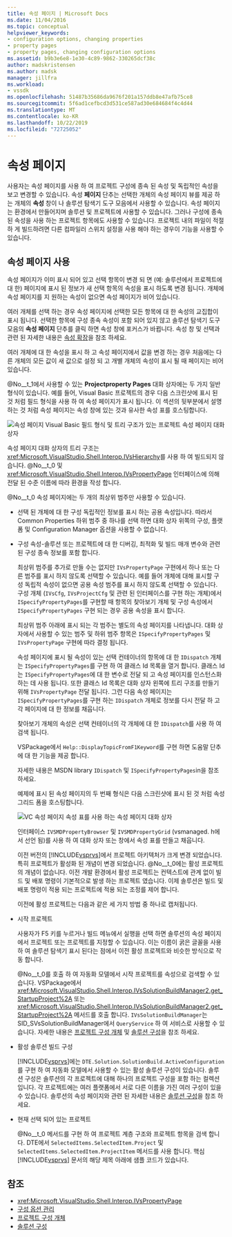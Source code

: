 ```yaml
---
title: 속성 페이지 | Microsoft Docs
ms.date: 11/04/2016
ms.topic: conceptual
helpviewer_keywords:
- configuration options, changing properties
- property pages
- property pages, changing configuration options
ms.assetid: b9b3e6e8-1e30-4c89-9862-330265dcf38c
author: madskristensen
ms.author: madsk
manager: jillfra
ms.workload:
- vssdk
ms.openlocfilehash: 51487b35686da9676f201a157ddb8e47afb75ce8
ms.sourcegitcommit: 5f6ad1cefbcd3d531ce587ad30e684684f4c4d44
ms.translationtype: MT
ms.contentlocale: ko-KR
ms.lasthandoff: 10/22/2019
ms.locfileid: "72725052"
---
```

# <a name="property-pages"></a>속성 페이지
사용자는 속성 페이지를 사용 하 여 프로젝트 구성에 종속 된 속성 및 독립적인 속성을 보고 변경할 수 있습니다. 속성 **페이지** 단추는 선택한 개체의 속성 페이지 뷰를 제공 하는 개체의 **속성** 창이 나 솔루션 탐색기 도구 모음에서 사용할 수 있습니다. 속성 페이지는 환경에서 만들어지며 솔루션 및 프로젝트에 사용할 수 있습니다. 그러나 구성에 종속 된 속성을 사용 하는 프로젝트 항목에도 사용할 수 있습니다. 프로젝트 내의 파일이 적절 하 게 빌드하려면 다른 컴파일러 스위치 설정을 사용 해야 하는 경우이 기능을 사용할 수 있습니다.

## <a name="using-property-pages"></a>속성 페이지 사용
 속성 페이지가 이미 표시 되어 있고 선택 항목이 변경 되 면 (예: 솔루션에서 프로젝트에 대 한) 페이지에 표시 된 정보가 새 선택 항목의 속성을 표시 하도록 변경 됩니다. 개체에 속성 페이지를 지 원하는 속성이 없으면 속성 페이지가 비어 있습니다.

 여러 개체를 선택 하는 경우 속성 페이지에 선택한 모든 항목에 대 한 속성의 교집합이 표시 됩니다. 선택한 항목에 구성 종속 속성이 포함 되어 있지 않고 솔루션 탐색기 도구 모음의 **속성 페이지** 단추를 클릭 하면 속성 창에 포커스가 바뀝니다. 속성 창 및 선택과 관련 된 자세한 내용은 [속성 확장](../../extensibility/internals/extending-properties.md)을 참조 하세요.

 여러 개체에 대 한 속성을 표시 하 고 속성 페이지에서 값을 변경 하는 경우 처음에는 다른 개체의 모든 값이 새 값으로 설정 되 고 개별 개체의 속성이 표시 될 때 페이지는 비어 있습니다.

 @No__t_1에서 사용할 수 있는 **Projectproperty Pages** 대화 상자에는 두 가지 일반 형식이 있습니다. 예를 들어, Visual Basic 프로젝트의 경우 다음 스크린샷에 표시 된 것 처럼 필드 형식을 사용 하 여 속성 페이지가 표시 됩니다. 이 섹션의 뒷부분에서 설명 하는 것 처럼 속성 페이지는 속성 창에 있는 것과 유사한 속성 표를 호스팅합니다.

 ![속성 페이지 Visual Basic](../../extensibility/internals/media/vsvbproppages.gif "vsVBPropPages") 필드 형식 및 트리 구조가 있는 프로젝트 속성 페이지 대화 상자

 속성 페이지 대화 상자의 트리 구조는 <xref:Microsoft.VisualStudio.Shell.Interop.IVsHierarchy>를 사용 하 여 빌드되지 않습니다. @No__t_0 및 <xref:Microsoft.VisualStudio.Shell.Interop.IVsPropertyPage> 인터페이스에 의해 전달 된 수준 이름에 따라 환경을 작성 합니다.

 @No__t_0 속성 페이지에는 두 개의 최상위 범주만 사용할 수 있습니다.

- 선택 된 개체에 대 한 구성 독립적인 정보를 표시 하는 공용 속성입니다. 따라서 Common Properties 하위 범주 중 하나를 선택 하면 대화 상자 위쪽의 구성, 플랫폼 및 Configuration Manager 옵션을 사용할 수 없습니다.

- 구성 속성-솔루션 또는 프로젝트에 대 한 디버깅, 최적화 및 빌드 매개 변수와 관련 된 구성 종속 정보를 포함 합니다.

  최상위 범주를 추가로 만들 수는 없지만 `IVsPropertyPage` 구현에서 하나 또는 다른 범주를 표시 하지 않도록 선택할 수 있습니다. 예를 들어 개체에 대해 표시할 구성 독립적 속성이 없으면 공용 속성 범주를 표시 하지 않도록 선택할 수 있습니다. 구성 개체 (`IVsCfg`, `IVsProjectCfg` 및 관련 된 인터페이스를 구현 하는 개체)에서 `ISpecifyPropertyPages`를 구현할 때 항목의 찾아보기 개체 및 구성 속성에서 `ISpecifyPropertyPages` 구현 되는 경우 공용 속성을 표시 합니다.

  최상위 범주 아래에 표시 되는 각 범주는 별도의 속성 페이지를 나타냅니다. 대화 상자에서 사용할 수 있는 범주 및 하위 범주 항목은 `ISpecifyPropertyPages` 및 `IVsPropertyPage` 구현에 따라 결정 됩니다.

  속성 페이지에 표시 될 속성이 있는 선택 컨테이너의 항목에 대 한 `IDispatch` 개체는 `ISpecifyPropertyPages`를 구현 하 여 클래스 Id 목록을 열거 합니다. 클래스 Id는 `ISpecifyPropertyPages`에 대 한 변수로 전달 되 고 속성 페이지를 인스턴스화하는 데 사용 됩니다. 또한 클래스 Id 목록은 대화 상자 왼쪽에 트리 구조를 만들기 위해 `IVsPropertyPage` 전달 됩니다. 그런 다음 속성 페이지는 `ISpecifyPropertyPages`를 구현 하는 `IDispatch` 개체로 정보를 다시 전달 하 고 각 페이지에 대 한 정보를 채웁니다.

  찾아보기 개체의 속성은 선택 컨테이너의 각 개체에 대 한 `IDispatch`를 사용 하 여 검색 됩니다.

  VSPackage에서 `Help::DisplayTopicFromF1Keyword`를 구현 하면 도움말 단추에 대 한 기능을 제공 합니다.

  자세한 내용은 MSDN library `IDispatch` 및 `ISpecifyPropertyPages`in을 참조 하세요.

  예제에 표시 된 속성 페이지의 두 번째 형식은 다음 스크린샷에 표시 된 것 처럼 속성 그리드 폼을 호스팅합니다.

  ![VC 속성 페이지](../../extensibility/internals/media/vsvcproppages.gif "vsVCPropPages") 속성 표를 사용 하는 속성 페이지 대화 상자

  인터페이스 `IVSMDPropertyBrowser` 및 `IVSMDPropertyGrid` (vsmanaged. h에서 선언 됨)를 사용 하 여 대화 상자 또는 창에서 속성 표를 만들고 채웁니다.

  이전 버전의 [!INCLUDE[vsprvs](../../code-quality/includes/vsprvs_md.md)]에서 프로젝트 아키텍처가 크게 변경 되었습니다. 특히 프로젝트가 활성화 된 개념이 변경 되었습니다. @No__t_0에는 활성 프로젝트의 개념이 없습니다. 이전 개발 환경에서 활성 프로젝트는 컨텍스트에 관계 없이 빌드 및 배포 명령이 기본적으로 발생 하는 프로젝트 였습니다. 이제 솔루션은 빌드 및 배포 명령이 적용 되는 프로젝트에 적용 되는 조정를 제어 합니다.

  이전에 활성 프로젝트는 다음과 같은 세 가지 방법 중 하나로 캡처됩니다.

- 시작 프로젝트

   사용자가 F5 키를 누르거나 빌드 메뉴에서 실행을 선택 하면 솔루션의 속성 페이지에서 프로젝트 또는 프로젝트를 지정할 수 있습니다. 이는 이름이 굵은 글꼴을 사용 하 여 솔루션 탐색기 표시 된다는 점에서 이전 활성 프로젝트와 비슷한 방식으로 작동 합니다.

   @No__t_0를 호출 하 여 자동화 모델에서 시작 프로젝트를 속성으로 검색할 수 있습니다. VSPackage에서 <xref:Microsoft.VisualStudio.Shell.Interop.IVsSolutionBuildManager2.get_StartupProject%2A> 또는 <xref:Microsoft.VisualStudio.Shell.Interop.IVsSolutionBuildManager2.get_StartupProject%2A> 메서드를 호출 합니다. `IVsSolutionBuildManager`는 SID_SVsSolutionBuildManager에서 `QueryService` 하 여 서비스로 사용할 수 있습니다. 자세한 내용은 [프로젝트 구성 개체](../../extensibility/internals/project-configuration-object.md) 및 [솔루션 구성](../../extensibility/internals/solution-configuration.md)을 참조 하세요.

- 활성 솔루션 빌드 구성

   [!INCLUDE[vsprvs](../../code-quality/includes/vsprvs_md.md)]에는 `DTE.Solution.SolutionBuild.ActiveConfiguration`를 구현 하 여 자동화 모델에서 사용할 수 있는 활성 솔루션 구성이 있습니다. 솔루션 구성은 솔루션의 각 프로젝트에 대해 하나의 프로젝트 구성을 포함 하는 컬렉션입니다. 각 프로젝트에는 여러 플랫폼에서 서로 다른 이름을 가진 여러 구성이 있을 수 있습니다. 솔루션의 속성 페이지와 관련 된 자세한 내용은 [솔루션 구성](../../extensibility/internals/solution-configuration.md)을 참조 하세요.

- 현재 선택 되어 있는 프로젝트

   @No__t_0 메서드를 구현 하 여 프로젝트 계층 구조와 프로젝트 항목을 검색 합니다. DTE에서 `SelectedItems.SelectedItem.Project` 및 `SelectedItems.SelectedItem.ProjectItem` 메서드를 사용 합니다. 핵심 [!INCLUDE[vsprvs](../../code-quality/includes/vsprvs_md.md)] 문서의 해당 제목 아래에 샘플 코드가 있습니다.

## <a name="see-also"></a>참조
- <xref:Microsoft.VisualStudio.Shell.Interop.IVsPropertyPage>
- [구성 옵션 관리](../../extensibility/internals/managing-configuration-options.md)
- [프로젝트 구성 개체](../../extensibility/internals/project-configuration-object.md)
- [솔루션 구성](../../extensibility/internals/solution-configuration.md)